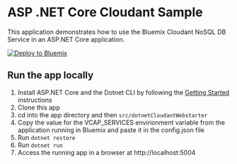 # ASP .NET Core Cloudant Sample

This application demonstrates how to use the Bluemix Cloudant NoSQL DB Service in an ASP.NET Core application.

[![Deploy to Bluemix](https://bluemix.net/deploy/button.png)](https://bluemix.net/deploy)

## Run the app locally

1. Install ASP.NET Core and the Dotnet CLI by following the [Getting Started][] instructions
2. Clone this app
3. cd into the app directory and then `src/dotnetCloudantWebstarter`
4. Copy the value for the VCAP_SERVICES envirionment variable from the application running in Bluemix and paste it in the config.json file
5. Run `dotnet restore`
6. Run `dotnet run`
7. Access the running app in a browser at http://localhost:5004

[Getting Started]: http://docs.asp.net/en/latest/getting-started/index.html



